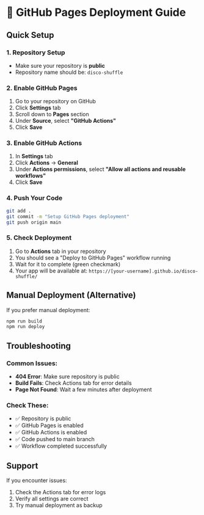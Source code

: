 # 🚀 GitHub Pages Deployment Guide

## Quick Setup

### 1. Repository Setup
- Make sure your repository is **public**
- Repository name should be: `disco-shuffle`

### 2. Enable GitHub Pages
1. Go to your repository on GitHub
2. Click **Settings** tab
3. Scroll down to **Pages** section
4. Under **Source**, select **"GitHub Actions"**
5. Click **Save**

### 3. Enable GitHub Actions
1. In **Settings** tab
2. Click **Actions** → **General**
3. Under **Actions permissions**, select **"Allow all actions and reusable workflows"**
4. Click **Save**

### 4. Push Your Code
```bash
git add .
git commit -m "Setup GitHub Pages deployment"
git push origin main
```

### 5. Check Deployment
1. Go to **Actions** tab in your repository
2. You should see a "Deploy to GitHub Pages" workflow running
3. Wait for it to complete (green checkmark)
4. Your app will be available at: `https://[your-username].github.io/disco-shuffle/`

## Manual Deployment (Alternative)

If you prefer manual deployment:

```bash
npm run build
npm run deploy
```

## Troubleshooting

### Common Issues:
- **404 Error**: Make sure repository is public
- **Build Fails**: Check Actions tab for error details
- **Page Not Found**: Wait a few minutes after deployment

### Check These:
- ✅ Repository is public
- ✅ GitHub Pages is enabled
- ✅ GitHub Actions is enabled
- ✅ Code pushed to main branch
- ✅ Workflow completed successfully

## Support

If you encounter issues:
1. Check the Actions tab for error logs
2. Verify all settings are correct
3. Try manual deployment as backup
